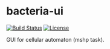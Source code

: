 bacteria-ui
===========

[![Build Status][build-status]][travis]
[![License][license]](LICENSE)

GUI for cellular automaton (mshp task).

[license]: https://img.shields.io/badge/License-MIT-brightgreen.png
[travis]: https://travis-ci.org/zer0main/bacteria-ui
[build-status]: https://travis-ci.org/zer0main/bacteria-ui.png?branch=master
